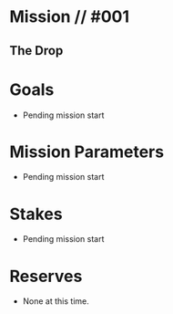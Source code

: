 # Mission // #001
## The Drop
# Goals
- Pending mission start

# Mission Parameters
- Pending mission start

# Stakes
- Pending mission start

# Reserves
- None at this time.
